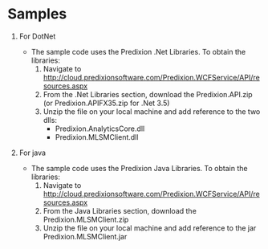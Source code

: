 # Samples
1. For DotNet
	* The sample code uses the Predixion .Net Libraries. To obtain the libraries:
		1. Navigate to http://cloud.predixionsoftware.com/Predixion.WCFService/API/resources.aspx
		2. From the .Net Libraries section, download the Predixion.API.zip (or Predixion.APIFX35.zip for .Net 3.5)
		3. Unzip the file on your local machine and add reference to the two dlls:
			  * Predixion.AnalyticsCore.dll
			  * Predixion.MLSMClient.dll
               
                
2. For java
	* The sample code uses the Predixion Java Libraries. To obtain the libraries:
		1. Navigate to http://cloud.predixionsoftware.com/Predixion.WCFService/API/resources.aspx
		2. From the Java Libraries section, download the Predixion.MLSMClient.zip
		3. Unzip the file on your local machine and add reference to the jar Predixion.MLSMClient.jar
